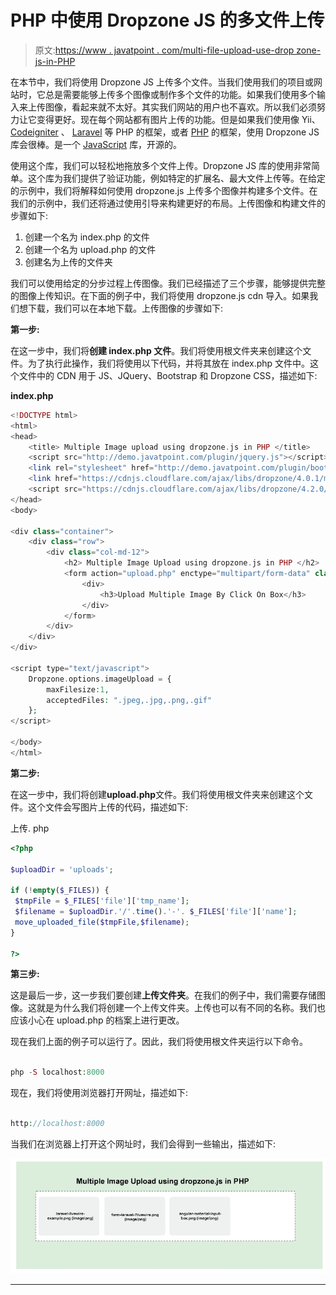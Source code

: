 # PHP 中使用 Dropzone JS 的多文件上传

> 原文:[https://www . javatpoint . com/multi-file-upload-use-drop zone-js-in-PHP](https://www.javatpoint.com/multiple-file-upload-using-dropzone-js-in-php)

在本节中，我们将使用 Dropzone JS 上传多个文件。当我们使用我们的项目或网站时，它总是需要能够上传多个图像或制作多个文件的功能。如果我们使用多个输入来上传图像，看起来就不太好。其实我们网站的用户也不喜欢。所以我们必须努力让它变得更好。现在每个网站都有图片上传的功能。但是如果我们使用像 Yii、 [Codeigniter](https://www.javatpoint.com/codeigniter-tutorial) 、 [Laravel](https://www.javatpoint.com/laravel) 等 PHP 的框架，或者 [PHP](https://www.javatpoint.com/php-tutorial) 的框架，使用 Dropzone JS 库会很棒。是一个 [JavaScript](https://www.javatpoint.com/javascript-tutorial) 库，开源的。

使用这个库，我们可以轻松地拖放多个文件上传。Dropzone JS 库的使用非常简单。这个库为我们提供了验证功能，例如特定的扩展名、最大文件上传等。在给定的示例中，我们将解释如何使用 dropzone.js 上传多个图像并构建多个文件。在我们的示例中，我们还将通过使用引导来构建更好的布局。上传图像和构建文件的步骤如下:

1.  创建一个名为 index.php 的文件
2.  创建一个名为 upload.php 的文件
3.  创建名为上传的文件夹

我们可以使用给定的分步过程上传图像。我们已经描述了三个步骤，能够提供完整的图像上传知识。在下面的例子中，我们将使用 dropzone.js cdn 导入。如果我们想下载，我们可以在本地下载。上传图像的步骤如下:

**第一步:**

在这一步中，我们将**创建 index.php 文件**。我们将使用根文件夹来创建这个文件。为了执行此操作，我们将使用以下代码，并将其放在 index.php 文件中。这个文件中的 CDN 用于 JS、JQuery、Bootstrap 和 Dropzone CSS，描述如下:

**index.php**

```php
<!DOCTYPE html>
<html>
<head>
	<title> Multiple Image upload using dropzone.js in PHP </title>
	<script src="http://demo.javatpoint.com/plugin/jquery.js"></script>
	<link rel="stylesheet" href="http://demo.javatpoint.com/plugin/bootstrap-3.min.css">
	<link href="https://cdnjs.cloudflare.com/ajax/libs/dropzone/4.0.1/min/dropzone.min.css" rel="stylesheet">
	<script src="https://cdnjs.cloudflare.com/ajax/libs/dropzone/4.2.0/min/dropzone.min.js"></script>
</head>
<body>

<div class="container">
	<div class="row">
		<div class="col-md-12">
			<h2> Multiple Image Upload using dropzone.js in PHP </h2>
			<form action="upload.php" enctype="multipart/form-data" class="dropzone" id="image-upload">
				<div>
					<h3>Upload Multiple Image By Click On Box</h3>
				</div>
			</form>
		</div>
	</div>
</div>

<script type="text/javascript">
	Dropzone.options.imageUpload = {
        maxFilesize:1,
        acceptedFiles: ".jpeg,.jpg,.png,.gif"
    };
</script>

</body>
</html>

```

**第二步:**

在这一步中，我们将创建**upload.php**文件。我们将使用根文件夹来创建这个文件。这个文件会写图片上传的代码，描述如下:

上传. php

```php
<?php

$uploadDir = 'uploads';

if (!empty($_FILES)) {
 $tmpFile = $_FILES['file']['tmp_name'];
 $filename = $uploadDir.'/'.time().'-'. $_FILES['file']['name'];
 move_uploaded_file($tmpFile,$filename);
}

?>

```

**第三步:**

这是最后一步，这一步我们要创建**上传文件夹**。在我们的例子中，我们需要存储图像。这就是为什么我们将创建一个上传文件夹。上传也可以有不同的名称。我们也应该小心在 upload.php 的档案上进行更改。

现在我们上面的例子可以运行了。因此，我们将使用根文件夹运行以下命令。

```php

php -S localhost:8000

```

现在，我们将使用浏览器打开网址，描述如下:

```php

http://localhost:8000

```

当我们在浏览器上打开这个网址时，我们会得到一些输出，描述如下:

![Multiple File Upload using Dropzone JS in PHP](img/f28bb7c8832f4239018aabcd85238e14.png)

* * *